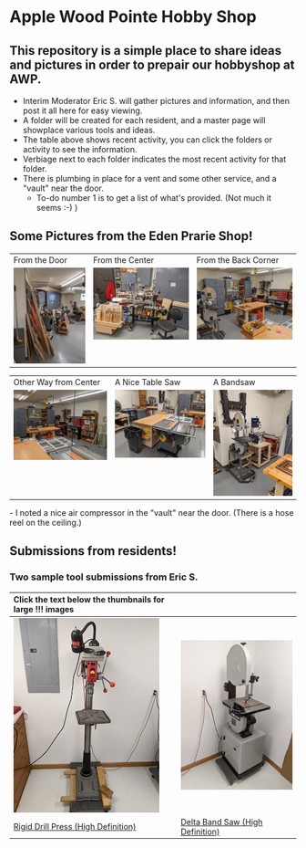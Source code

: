 #  Apple Wood Pointe Hobby Shop

## This repository is a simple place to share ideas and pictures in order to prepair our hobbyshop at AWP.

- Interim Moderator Eric S. will gather pictures and information, and then post it all here for easy viewing.
- A folder will be created for each resident, and a master page will showplace various tools and ideas.
- The table above shows recent activity, you can click the folders or activity to see the information.
- Verbiage next to each folder indicates the most recent activity for that folder.
- There is plumbing in place for a vent and some other service, and a "vault" near the door.
  - To-do number 1 is to get a list of what's provided.  (Not much it seems :-)  )


## Some Pictures from the Eden Prarie Shop!
<table>
  <tr>
    <td>From the Door</td>
     <td>From the Center</td>
     <td>From the Back Corner</td>
  </tr>
  <tr>
    <td valign="top">
    <a href="./Other-Shops/EP-Shop-1.jpg">
      <img src="./Other-Shops/Thumbnails/EP-Shop-1-T.jpg">
      </a>
      </td>
    <td valign="top">
      <a href-"./Other-Shops/Ep-Shop-2.jpg">
      <img src="./Other-Shops/Thumbnails/Ep-Shop-2-T.jpg">
      </a>
        </td>
    <td valign="top"><img src="./Other-Shops/Thumbnails/EP-Shop-3-T.jpg"></td>
  </tr>
 </table>

<table>
  <tr>
    <td>Other Way from Center</td>
     <td>A Nice Table Saw</td>
     <td>A Bandsaw</td>
  </tr>
  <tr>
    <td valign="top"><img src="./Other-Shops/Thumbnails/EP-Shop-4-T.jpg"></td>
    <td valign="top"><img src="./Other-Shops/Thumbnails/EP-Shop-5-T.jpg"></td>
    <td valign="top"><img src="./Other-Shops/Thumbnails/EP-Shop-6-T.jpg"></td>
  </tr>
 </table>
- I noted a nice air compressor in the "vault" near the door.  (There is a hose reel on the ceiling.)


## Submissions from residents!

### Two sample tool submissions from Eric S.

 |  Click the text below the thumbnails for large !!! images  | |
 | :---  | :--- |
 | ![Rigid Drill Press](./Eric-S/Thumbnails/Drill-Press-T.jpg) | ![Delta Band Saw](./Eric-S/Thumbnails/Band-Saw-T.jpg)
 | [Rigid Drill Press (High Definition)](./Eric-S/Drill-Press.jpg) | [Delta Band Saw (High Definition)](./Eric-S/Band-Saw.jpg)
 
